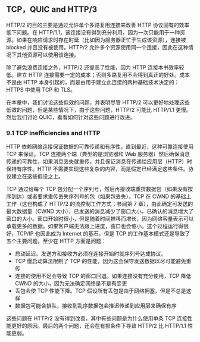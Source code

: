 ## TCP，QUIC and HTTP/3

HTTP/2 的目的主要是通过允许单个多路复用连接来改善 HTTP 协议固有的效率低下问题。在 HTTP/1.1，该连接没有得到充分利用，因为一次只能用于一种资源。如果在响应请求时存在时延（比如因为服务器正忙于生成该资源），连接被 blocked 并且没有被使用。HTTP/2 允许多个资源使用同一个连接，因此在这种情况下其他资源可以使用该连接。

除了避免浪费连接之外，HTTP/2 还提高了性能，因为 HTTP 连接本书效率较低。建立 HTTP 连接需要一定的成本；否则多路复用不会得到真正的好处。成本不是由 HTTP 本身引起的，而是由用于建立此连接的两种基础技术决定的：HTTPS 中使用 TCP 和 TLS。

在本章中，我们讨论这些低效的问题，并表明尽管 HTTP/2 可以更好地处理这些低效的问题，但是某些情况下，由于这些问题，HTTP/2 可能比 HTTP/1.1 更慢。然后我们讨论 QUIC，看看如何针对这些问题进行改进。

### 9.1 TCP inefficiencies and HTTP

HTTP 依赖网络连接保证数据的可靠传递和有序性。直到最近，这种可靠连接使用 TCP 来保证。TCP 连接两个端（典型的是浏览器和 Web 服务器）然后确保消息传递的可靠性，如果消息丢失就重传，并且保证消息在传递给应用层（HTTP）时保持有序性。HTTP 不需要实现这些复杂的内容，而是假定已经满足这些条件。协议建立在这些假设之上。

TCP 通过给每个 TCP 包分配一个序列号，然后再接收端重排数据包（如果没有按序到达）或者要求重传丢失序列号的包（如果包丢失）。TCP 在 CWND 的基础上工作（这也构成了 HTTP/2 的流控制工作方式；参阅第 7 章），由此确定可发送的最大数据量（CWND 大小），已发送的消息减少了窗口大小，已确认的消息增大了窗口的大小。窗口开始时很小，但是随着时间推移而增长，因为网络容量表示可以承载更多的数据。如果客户端无法跟上进度，窗口也会缩小。这个过程运行得很好，TCP/IP 也因此成为 Internet 的基石。但是 TCP 的工作基本模式还是导致了五个主要问题，至少在 HTTP 方面是问题：

- 启动延迟。发送方和接收方必须在连接开始时就序列号达成协议。
- TCP 慢启动算法限制了 TCP 的性能，因为这会保守发送数据以尽可能避免重传
- 连接的使用不足会导致 TCP 的窗口回退。如果连接没有充分使用，TCP 降低 CWND 的大小，因为无法确定网络是不是有变更
- 丢包会使 TCP 性能下降。TCP 假设所有丢包是由于网络拥塞，但是不总是这样
- 数据包可能会排队，接收到乱序数据包会推迟传递到应用层来确保有序

这些问题在 HTTP/2 没有得到改善，其中有些问题是为什么使用单条 TCP 连接性能更好的原因。最后的两个问题，还会在有损条件下导致 HTTP/2 比 HTTP/1.1 性能更弱。